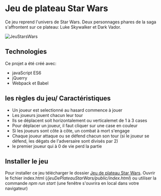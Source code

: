 # Jeu de plateau Star Wars

Ce jeu reprend l'univers de Star Wars. Deux personnages phares de la saga s'affrontent sur ce plateau: Luke Skywalker et Dark Vador.

![JeuStarsWars](https://github.com/alex-69/jeuDePlateauStarWars/blob/master/public/images/Capture_ecran.png)

## Technologies

Ce projet a été créé avec:

* javaScript ES6
* jQuerry
* Webpack et Babel

## les règles du jeu/ Caractéristiques

* Un joueur est selectionné au hasard commence à jouer
* Les joueurs jouent chacun leur tour
* Ils se déplacent soit horizontalement ou verticalemet de 1 à 3 cases
* Pour déplacer un joueur, il faut cliquer sur une case en couleur
* Si les joueurs sont côte à côte, un combat à mort s'engage
* Chaque joueur attaque ou se défend chacun son tour (si le joueur se défend, les dégats de l'adversaire sont divisés par 2)
* le premier joueur qui à 0 de vie perd la partie

## Installer le jeu

Pour installer ce jeu télécharger le dossier [Jeu de plateau Star Wars](https://github.com/alex-69/jeuDePlateauStarWars.git).
Ouvrir le fichier index.html (*/jeuDePlateauStarWars/public/index.html*) ou utiliser la commande *npm run start* (une fenêtre s'ouvrira en local dans votre navigateur)